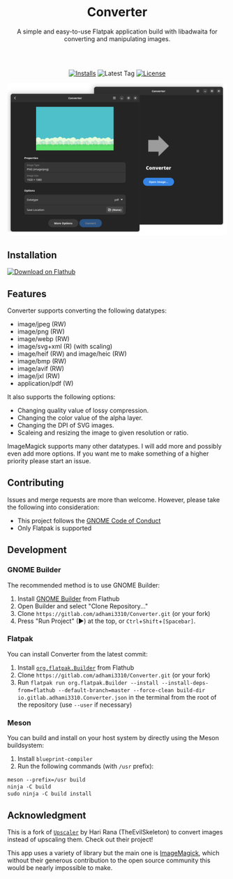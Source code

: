 <div align="center">
<h1>Converter</h1>

A simple and easy-to-use Flatpak application build with libadwaita for converting and manipulating images.

<br>
<br>

[![Installs](https://img.shields.io/flathub/downloads/io.gitlab.adhami3310.Converter?style=for-the-badge)](https://flathub.org/apps/details/io.gitlab.adhami3310.Converter)
![Latest Tag](https://img.shields.io/gitlab/v/tag/adhami3310/Converter?sort=date&style=for-the-badge)
[![License](https://img.shields.io/gitlab/license/adhami3310/Converter?style=for-the-badge)](https://gitlab.com/adhami3310/Converter/-/raw/main/COPYING)


<img src="data/screenshots/0.png" alt="Two Screenshots of Converter">

</div>

## Installation
<a href='https://flathub.org/apps/details/io.gitlab.adhami3310.Converter'><img width='240' alt='Download on Flathub' src='https://flathub.org/assets/badges/flathub-badge-en.png'/></a>

## Features

Converter supports converting the following datatypes:
 - image/jpeg (RW)
 - image/png (RW)
 - image/webp (RW)
 - image/svg+xml (R) (with scaling)
 - image/heif (RW) and image/heic (RW)
 - image/bmp (RW)
 - image/avif (RW)
 - image/jxl (RW)
 - application/pdf (W)

It also supports the following options:
 - Changing quality value of lossy compression.
 - Changing the color value of the alpha layer.
 - Changing the DPI of SVG images.
 - Scaleing and resizing the image to given resolution or ratio.

ImageMagick supports many other datatypes. I will add more and possibly even add more options. If you want me to make something of a higher priority please start an issue.

## Contributing
Issues and merge requests are more than welcome. However, please take the following into consideration:

- This project follows the [GNOME Code of Conduct](https://wiki.gnome.org/Foundation/CodeOfConduct)
- Only Flatpak is supported

## Development

### GNOME Builder
The recommended method is to use GNOME Builder:

1. Install [GNOME Builder](https://apps.gnome.org/app/org.gnome.Builder/) from Flathub
1. Open Builder and select "Clone Repository..."
1. Clone `https://gitlab.com/adhami3310/Converter.git` (or your fork)
1. Press "Run Project" (▶) at the top, or `Ctrl`+`Shift`+`[Spacebar]`.

### Flatpak
You can install Converter from the latest commit:

1. Install [`org.flatpak.Builder`](https://github.com/flathub/org.flatpak.Builder) from Flathub
1. Clone `https://gitlab.com/adhami3310/Converter.git` (or your fork)
1. Run `flatpak run org.flatpak.Builder --install --install-deps-from=flathub --default-branch=master --force-clean build-dir io.gitlab.adhami3310.Converter.json` in the terminal from the root of the repository (use `--user` if necessary)

### Meson
You can build and install on your host system by directly using the Meson buildsystem:

1. Install `blueprint-compiler`
1. Run the following commands (with `/usr` prefix):
```
meson --prefix=/usr build
ninja -C build
sudo ninja -C build install
```

## Acknowledgment

This is a fork of [`Upscaler`](https://gitlab.com/TheEvilSkeleton/Upscaler) by Hari Rana (TheEvilSkeleton) to convert images instead of upscaling them. Check out their project!

This app uses a variety of library but the main one is [ImageMagick](https://github.com/ImageMagick/ImageMagick), which without their generous contribution to the open source community this would be nearly impossible to make.
